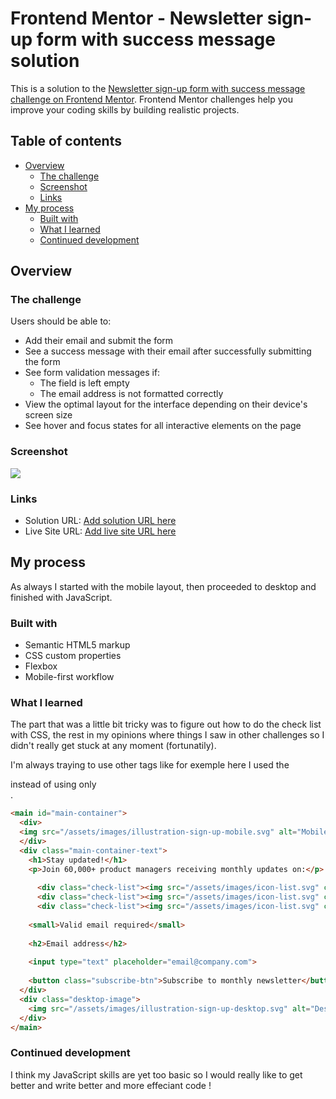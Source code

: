 # Frontend Mentor - Newsletter sign-up form with success message solution

This is a solution to the [Newsletter sign-up form with success message challenge on Frontend Mentor](https://www.frontendmentor.io/challenges/newsletter-signup-form-with-success-message-3FC1AZbNrv). Frontend Mentor challenges help you improve your coding skills by building realistic projects. 

## Table of contents

- [Overview](#overview)
  - [The challenge](#the-challenge)
  - [Screenshot](#screenshot)
  - [Links](#links)
- [My process](#my-process)
  - [Built with](#built-with)
  - [What I learned](#what-i-learned)
  - [Continued development](#continued-development)





## Overview

### The challenge

Users should be able to:

- Add their email and submit the form
- See a success message with their email after successfully submitting the form
- See form validation messages if:
  - The field is left empty
  - The email address is not formatted correctly
- View the optimal layout for the interface depending on their device's screen size
- See hover and focus states for all interactive elements on the page

### Screenshot

![](./screenshot.jpg)



### Links

- Solution URL: [Add solution URL here](https://your-solution-url.com)
- Live Site URL: [Add live site URL here](https://your-live-site-url.com)

## My process
  As always I started with the mobile layout, then proceeded to desktop and finished with JavaScript.
### Built with

- Semantic HTML5 markup
- CSS custom properties
- Flexbox
- Mobile-first workflow

### What I learned

The part that was a little bit tricky was to figure out how to do the check list with CSS, the rest in my opinions where things I saw in other challenges so I didn't really get stuck at any moment (fortunatily). 

I'm always traying to use other tags like for exemple here I used the <main> instead of using only <div>.

```html
<main id="main-container">
  <div>
  <img src="/assets/images/illustration-sign-up-mobile.svg" alt="Mobile image" id="mobile-img">
  </div>
  <div class="main-container-text">
    <h1>Stay updated!</h1> 
    <p>Join 60,000+ product managers receiving monthly updates on:</p> 
    
      <div class="check-list"><img src="/assets/images/icon-list.svg" class="list-icon"><p>Product discovery and building what matters</p></div>  
      <div class="check-list"><img src="/assets/images/icon-list.svg" class="list-icon"><p>Measuring to ensure updates are a success</p></div> 
      <div class="check-list"><img src="/assets/images/icon-list.svg" class="list-icon"><p>And much more!</p></div>  
    
    <small>Valid email required</small>
   
    <h2>Email address</h2> 
    
    <input type="text" placeholder="email@company.com"> 
    
    <button class="subscribe-btn">Subscribe to monthly newsletter</button>
  </div>
  <div class="desktop-image">
    <img src="/assets/images/illustration-sign-up-desktop.svg" alt="Desktop image">
  </div>
</main>
```

### Continued development

I think my JavaScript skills are yet too basic so I would really like to get better and write better and more effeciant code !


